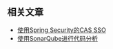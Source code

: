 ## 相关文章

+ [使用Spring Security的CAS SSO](../docs/使用SpringSecurity的CAS-SSO.md)
+ [使用SonarQube进行代码分析](../docs/使用SonarQube进行代码分析.md)
